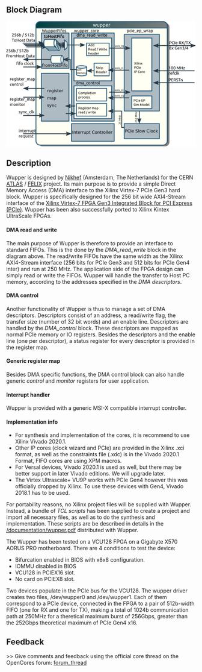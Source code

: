 ## Block Diagram

![Wupper_structure](documentation/figures/wupper_structure.png)

## Description

Wupper is designed by [Nikhef](http://www.nikhef.nl) (Amsterdam, The Netherlands) for the CERN [ATLAS](http://atlas.cern) / [FELIX](https://atlas-project-felix.web.cern.ch/atlas-project-felix) project.
Its main purpose is to provide a simple Direct Memory Access (DMA) interface to the Xilinx Virtex-7 PCIe Gen3 hard block.
Wupper is specifically designed for the 256 bit wide AXI4-Stream interface of the [Xilinx Virtex-7 FPGA Gen3 Integrated Block for PCI Express (PCIe)](https://www.xilinx.com/products/intellectual-property/7_series_gen_3_pci_express.html).
Wupper has been also successfully ported to Xilinx Kintex UltraScale FPGAs.

#### DMA read and write

The main purpose of Wupper is therefore to provide an interface to standard FIFOs.
This is the done by the _DMA\_read\_write_ block in the diagram above.
The read/write FIFOs have the same width as the Xilinx AXI4-Stream interface (256 bits for PCIe Gen3 and 512 bits for PCIe Gen4 inter) and run at 250 MHz.
The application side of the FPGA design can simply read or write the FIFOs.
Wupper will handle the transfer to Host PC memory, according to the addresses specified in the _DMA descriptors_.

#### DMA control

Another functionality of Wupper is thus to manage a set of DMA descriptors.
Descriptors consist of an address, a read/write flag, the transfer size (number of 32 bit words) and an enable line.
Descriptors are handled by the _DMA\_control_ block.
These descriptors are mapped as normal PCIe memory or IO registers.
Besides the descriptors and the enable line (one per descriptor), a status register for every descriptor is provided in the register map.

#### Generic register map

Besides DMA specific functions, the DMA control block can also handle generic _control_ and _monitor_ registers for user application.

#### Interrupt handler

Wupper is provided with a generic MSI-X compatible interrupt controller.

#### Implementation info

* For synthesis and implementation of the cores, it is recommend to use Xilinx Vivado 2020.1.
* Other IP cores (clock wizard and PCIe) are provided in the Xilinx .xci format, as well as the constraints file (.xdc) is in the Vivado 2020.1 Format, FIFO cores are using XPM macros.
* For Versal devices, Vivado 2020.1 is used as well, but there may be better support in later Vivado editions. We will upgrade later.
* The Virtex Ultrascale+ VU9P works with PCIe Gen4 however this was officially dropped by Xilinx. To use these devices with Gen4, Vivado 2018.1 has to be used.

For portability reasons, no Xilinx project files will be supplied with Wupper.
Instead, a bundle of _TCL scripts_ has been supplied to create a project and import all necessary files, as well as to do the synthesis and implementation.
These scripts are be described in details in the [/documentation/wupper.pdf](documentation/wupper.pdf) distributed with Wupper.

The Wupper has been tested on a VCU128 FPGA on a Gigabyte X570 AORUS PRO motherboard. There are 4 conditions to test the device:
* Bifurcation enabled in BIOS with x8x8 configuration.
* IOMMU disabled in BIOS
* VCU128 in PCIEX16 slot.
* No card on PCIEX8 slot.

Two devices populate in the PCIe bus for the VCU128. The wupper driver creates two files, /dev/wupper0 and /dev/wupper1. 
Each of them correspond to a PCIe device, connected in the FPGA to a pair of 512b-width FIFO (one for RX and one for TX), 
making a total of 1024b communication path at 250MHz for a theretical maximum burst of 256Gbps, 
greater than the 252Gbps theoretical maximum of PCIe Gen4 x16.

## Feedback


\>> Give comments and feedback using the official core thread on the OpenCores forum:
[forum\_thread](http://opencores.org/forum,Cores,0,5580)

